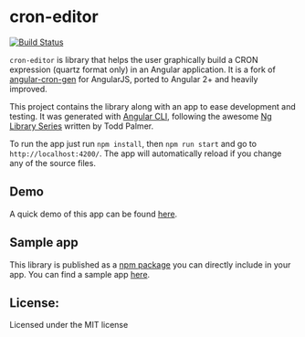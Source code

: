 cron-editor
===

[![Build Status](https://travis-ci.org/claudiuconstantin/cron-editor.svg?branch=master)](https://travis-ci.org/claudiuconstantin/cron-editor)

`cron-editor` is library that helps the user graphically build a CRON expression (quartz format only) in an Angular application. It is a fork of [angular-cron-gen](https://github.com/vincentjames501/angular-cron-gen) for AngularJS, ported to Angular 2+ and heavily improved.

This project contains the library along with an app to ease development and testing. It was generated with [Angular CLI](https://github.com/angular/angular-cli), following the awesome [Ng Library Series](https://blog.angularindepth.com/creating-a-library-in-angular-6-87799552e7e5) written by Todd Palmer.

To run the app just run `npm install`, then `npm run start` and go to `http://localhost:4200/`. The app will automatically reload if you change any of the source files.

## Demo

A quick demo of this app can be found [here](https://claudiuconstantin.github.io/cron-editor/).

## Sample app

This library is published as a [npm package](https://www.npmjs.com/package/cron-editor) you can directly include in your app. You can find a sample app [here](https://github.com/claudiuconstantin/cron-editor-sample).

## License:
Licensed under the MIT license